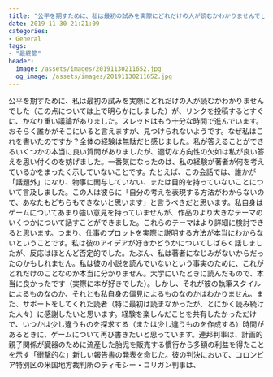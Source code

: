 ```yaml
---
title: "公平を期すために、私は最初の試みを実際にどれだけの人が読むかわかりませんでした（この点については上で明らかにしました）が、リンクを投稿するとすぐに、かなり重い議論がありました。"
date: 2019-11-30 21:21:09
categories:
- General
tags:
- "最終節"
header:
  image: /assets/images/20191130211652.jpg
  og_image: /assets/images/20191130211652.jpg
---
```


公平を期すために、私は最初の試みを実際にどれだけの人が読むかわかりませんでした（この点については上で明らかにしました）が、リンクを投稿するとすぐに、かなり重い議論がありました。スレッドはもう十分な時間で進んでいます。おそらく誰かがそこにいると言えますが、見つけられないようです。なぜ私はこれを書いたのですか？全体の経験は無駄だと感じました。私が答えることができるいくつかの本当に良い質問がありましたが、適切な方向性の欠如は私が良い答えを思い付くのを妨げました。一番気になったのは、私の経験が著者が何を考えているかをまったく示していないことです。たとえば、この会話では、誰かが「話題外」になり、物事に関与していない、または目的を持っていないことについて言及しました。この人は彼らに「自分の考えを表現する方法がわからないので、あなたもどちらもできないと思います」と言うべきだと思います。私自身はゲームについてあまり強い意見を持っていませんが、作品のより大きなテーマのいくつかについて話すことができました。これらのテーマはより詳細に検討できると思います。つまり、仕事のプロットを実際に説明する方法が本当にわからないということです。私は彼のアイデアが好きかどうかについてしばらく話しましたが、反応はほとんど否定的でした。たぶん、私は著者になじみがないからだったのかもしれません。私は彼の小説を読んでいないという事実のために、これがどれだけのことなのか本当に分かりません。大学にいたときに読んだもので、本当に良かったです（実際に本が好きでした）。しかし、それが彼の執筆スタイルによるものなのか、それとも私自身の偏見によるものなのかはわかりません。また、サポートをしてくれた読者（特に最初は読まなかったが、とにかく読み続けた人々）に感謝したいと思います。経験を楽しんだことを共有したかっただけで、いつかは少し違うものを探求する（または少し違うものを作成する）時間があるときに、ゲームについて再び書きたいと思っています。連邦判事は、計画的親子関係が臓器のために流産した胎児を販売する慣行から多額の利益を得たことを示す「衝撃的な」新しい報告書の発表を命じた。彼の判決において、コロンビア特別区の米国地方裁判所のティモシー・コリガン判事は、
